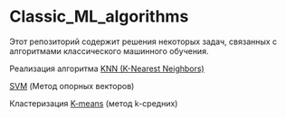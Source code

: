 # Classic_ML_algorithms

Этот репозиторий содержит решения некоторых задач, связанных с алгоритмами классического машинного обучения.

Реализация алгоритма [KNN (K-Nearest Neighbors)](KNN.ipynb)

[SVM](SVM.ipynb) (Метод опорных векторов) 

Кластеризация [K-means](K-means.ipynb) (метод k-средних)
